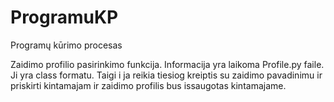 # ProgramuKP
Programų kūrimo procesas

Zaidimo profilio pasirinkimo funkcija.
Informacija yra laikoma Profile.py faile.
Ji yra class formatu. Taigi i ja reikia tiesiog kreiptis 
su zaidimo pavadinimu ir priskirti kintamajam ir zaidimo profilis bus issaugotas kintamajame.
